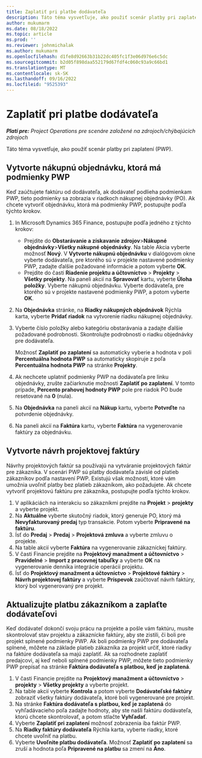 ```yaml
---
title: Zaplatiť pri platbe dodávateľa
description: Táto téma vysvetľuje, ako použiť scenár platby pri zaplatení (PWP).
author: mukumarm
ms.date: 08/18/2022
ms.topic: article
ms.prod: ''
ms.reviewer: johnmichalak
ms.author: mukumarm
ms.openlocfilehash: d1fe8d92663b31b22dc405fc1f3e06d976e6c5dc
ms.sourcegitcommit: b2d05f898daa552179d67fdf4c060c93a9c66bd1
ms.translationtype: MT
ms.contentlocale: sk-SK
ms.lasthandoff: 09/16/2022
ms.locfileid: "9525393"
---
```

# <a name="pay-when-paid-vendor-payments"></a>Zaplatiť pri platbe dodávateľa

_**Platí pre:** Project Operations pre scenáre založené na zdrojoch/chýbajúcich zdrojoch_

Táto téma vysvetľuje, ako použiť scenár platby pri zaplatení (PWP).

## <a name="create-a-purchase-order-that-has-pwp-terms"></a>Vytvorte nákupnú objednávku, ktorá má podmienky PWP

Keď zaúčtujete faktúru od dodávateľa, ak dodávateľ podlieha podmienkam PWP, tieto podmienky sa zobrazia v riadkoch nákupnej objednávky (PO). Ak chcete vytvoriť objednávku, ktorá má podmienky PWP, postupujte podľa týchto krokov.

1. In Microsoft Dynamics 365 Finance, postupujte podľa jedného z týchto krokov:

    - Prejdite do **Obstarávanie a získavanie zdrojov**\>**Nákupné objednávky**\>**Všetky nákupné objednávky**. Na table Akcia vyberte možnosť **Nový**. V **Vytvorte nákupnú objednávku** v dialógovom okne vyberte dodávateľa, pre ktorého sú v projekte nastavené podmienky PWP, zadajte ďalšie požadované informácie a potom vyberte **OK**.
    - Prejdite do časti **Riadenie projektu a účtovníctvo** \> **Projekty** \> **Všetky projekty**. Na paneli akcií na **Spravovať** kartu, vyberte **Úloha položky**. Vyberte nákupnú objednávku. Vyberte dodávateľa, pre ktorého sú v projekte nastavené podmienky PWP, a potom vyberte **OK**.

2. Na **Objednávka** stránke, na **Riadky nákupných objednávok** Rýchla karta, vyberte **Pridať riadok** na vytvorenie riadku nákupnej objednávky.
3. Vyberte číslo položky alebo kategóriu obstarávania a zadajte ďalšie požadované podrobnosti. Skontrolujte podrobnosti o riadku objednávky pre dodávateľa.

    Možnosť **Zaplatiť po zaplatení** sa automaticky vyberie a hodnota v poli **Percentuálna hodnota PWP** sa automaticky skopíruje z poľa **Percentuálna hodnota PWP** na stránke **Projekty**.

4. Ak nechcete uplatniť podmienky PWP na dodávateľa pre linku objednávky, zrušte začiarknutie možnosti **Zaplatiť po zaplatení**. V tomto prípade, **Percento prahovej hodnoty PWP** pole pre riadok PO bude resetované na **0** (nula).
5. Na **Objednávka** na paneli akcií na **Nákup** kartu, vyberte **Potvrďte** na potvrdenie objednávky.
6. Na paneli akcií na **Faktúra** kartu, vyberte **Faktúra** na vygenerovanie faktúry za objednávku.

## <a name="create-a-project-invoice-proposal"></a>Vytvorte návrh projektovej faktúry

Návrhy projektových faktúr sa používajú na vytváranie projektových faktúr pre zákazníka. V scenári PWP sú platby dodávateľa závislé od platieb zákazníkov podľa nastavení PWP. Existujú však možnosti, ktoré vám umožnia uvoľniť platby bez platieb zákazníkom, ako požadujete. Ak chcete vytvoriť projektovú faktúru pre zákazníka, postupujte podľa týchto krokov.

1. V aplikáciách na interakciu so zákazníkmi prejdite na **Projekt** \> **projekty** a vyberte projekt.
2. Na **Aktuálne** vyberte skutočný riadok, ktorý generuje PO, ktorý má **Nevyfakturovaný predaj** typ transakcie. Potom vyberte **Pripravené na faktúru**.
3. Ísť do **Predaj** \> **Predaj** \> **Projektová zmluva** a vyberte zmluvu o projekte.
4. Na table akcií vyberte **Faktúra** na vygenerovanie zákazníckej faktúry.
5. V časti Financie prejdite na **Projektový manažment a účtovníctvo** \> **Pravidelné** \> **Import z pracovnej tabuľky** a vyberte **OK** na vygenerovanie denníka integrácie operácií projektu.
6. Ísť do **Projektový manažment a účtovníctvo** \> **Projektové faktúry** \> **Návrh projektovej faktúry** a vyberte **Príspevok** zaúčtovať návrh faktúry, ktorý bol vygenerovaný pre projekt.

## <a name="update-a-customer-payment-and-pay-the-vendor"></a>Aktualizujte platbu zákazníkom a zaplaťte dodávateľovi

Keď dodávateľ dokončí svoju prácu na projekte a pošle vám faktúru, musíte skontrolovať stav projektu a zákaznícke faktúry, aby ste zistili, či boli pre projekt splnené podmienky PWP. Ak boli podmienky PWP pre dodávateľa splnené, môžete na základe platieb zákazníka za projekt určiť, ktoré riadky na faktúre dodávateľa sa majú zaplatiť. Ak sa rozhodnete zaplatiť predajcovi, aj keď neboli splnené podmienky PWP, môžete tieto podmienky PWP prepísať na stránke **Faktúra dodávateľa s platbou, keď je zaplatená**.

1. V časti Financie prejdite na **Projektový manažment a účtovníctvo** \> **projekty** \> **Všetky projekty** a vyberte projekt.
2. Na table akcií vyberte **Kontrola** a potom vyberte **Dodávateľské faktúry** zobraziť všetky faktúry dodávateľa, ktoré boli vygenerované pre projekt.
3. Na stránke **Faktúra dodávateľa s platbou, keď je zaplatená** do vyhľadávacieho poľa zadajte hodnoty, aby ste našli faktúru dodávateľa, ktorú chcete skontrolovať, a potom stlačte **Vyhľadať**.
4. Vyberte **Zaplatiť pri zaplatení** možnosť zobrazenia iba faktúr PWP.
5. Na **Riadky faktúry dodávateľa** Rýchla karta, vyberte riadky, ktoré chcete uvoľniť na platbu.
6. Vyberte **Uvoľnite platbu dodávateľa**. Možnosť **Zaplatiť po zaplatení** sa zruší a hodnota poľa **Pripravené na platbu** sa zmení na **Áno**.
